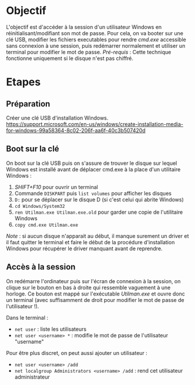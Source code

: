 ```toc

```

# Objectif
L'objectif est d'accéder à la session d'un utilisateur Windows en réinitialisant/modifiant son mot de passe. 
Pour cela, on va booter sur une clé USB, modifier les fichiers executables pour rendre *cmd.exe* accessible sans connexion à une session, puis redémarrer normalement et utiliser un terminal pour modifier le mot de passe.
*Pré-requis* : Cette technique fonctionne uniquement si le disque n'est pas chiffré.

# Etapes

## Préparation
Créer une clé USB d'installation Windows.  
https://support.microsoft.com/en-us/windows/create-installation-media-for-windows-99a58364-8c02-206f-aa6f-40c3b507420d

## Boot sur la clé
On boot sur la clé USB puis on s'assure de trouver le disque sur lequel Windows est installé avant de déplacer cmd.exe à la place d'un utilitaire Windows :
1. *SHIFT+F10* pour ouvrir un terminal
2. Commande `DISKPART` puis `list volumes` pour afficher les disques
3. `D:` pour se déplacer sur le disque D (si c'est celui qui abrite Windows)
4. `cd Windows/System32`
5. `ren Utilman.exe Utilman.exe.old` pour garder une copie de l'utilitaire Windows
6. `copy cmd.exe Utilman.exe`

*Note* : si aucun disque n'apparait au début, il manque surement un driver et il faut quitter le terminal et faire le début de la procédure d'installation Windows pour récupérer le driver manquant avant de reprendre.

## Accès à la session
On redémarre l'ordinateur puis sur l'écran de connexion à la session, on clique sur le bouton en bas à droite qui ressemble vaguement à une horloge. Ce bouton est mappé sur l'exécutable *Utilman.exe* et ouvre donc un terminal (avec suffisamment de droit pour modifier le mot de passe de l'utilisateur !).

Dans le terminal :
- `net user` : liste les utilisateurs
- `net user <username> *` : modifie le mot de passe de l'utilisateur "username"

Pour être plus discret, on peut aussi ajouter un utilisateur :
- `net user <username> /add`
- `net localgroup Administrators <username> /add` : rend cet utilisateur administrateur



